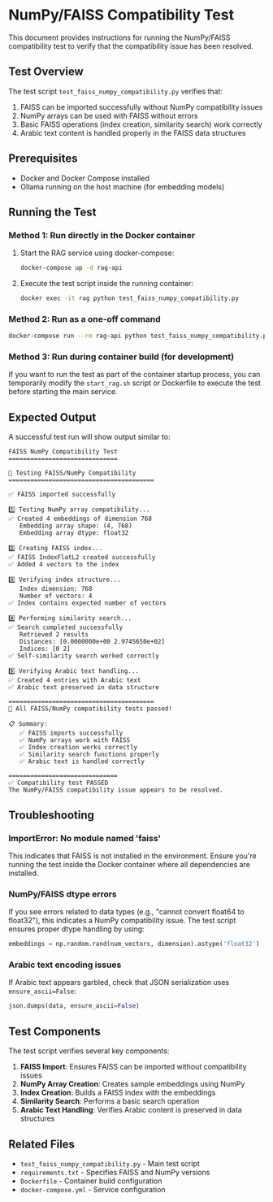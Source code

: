 # NumPy/FAISS Compatibility Test

This document provides instructions for running the NumPy/FAISS compatibility test to verify that the compatibility issue has been resolved.

## Test Overview

The test script `test_faiss_numpy_compatibility.py` verifies that:
1. FAISS can be imported successfully without NumPy compatibility issues
2. NumPy arrays can be used with FAISS without errors
3. Basic FAISS operations (index creation, similarity search) work correctly
4. Arabic text content is handled properly in the FAISS data structures

## Prerequisites

- Docker and Docker Compose installed
- Ollama running on the host machine (for embedding models)

## Running the Test

### Method 1: Run directly in the Docker container

1. Start the RAG service using docker-compose:
   ```bash
   docker-compose up -d rag-api
   ```

2. Execute the test script inside the running container:
   ```bash
   docker exec -it rag python test_faiss_numpy_compatibility.py
   ```

### Method 2: Run as a one-off command

```bash
docker-compose run --rm rag-api python test_faiss_numpy_compatibility.py
```

### Method 3: Run during container build (for development)

If you want to run the test as part of the container startup process, you can temporarily modify the `start_rag.sh` script or Dockerfile to execute the test before starting the main service.

## Expected Output

A successful test run will show output similar to:

```
FAISS NumPy Compatibility Test
==============================

🧪 Testing FAISS/NumPy Compatibility
========================================

✅ FAISS imported successfully

1️⃣ Testing NumPy array compatibility...
✅ Created 4 embeddings of dimension 768
   Embedding array shape: (4, 768)
   Embedding array dtype: float32

2️⃣ Creating FAISS index...
✅ FAISS IndexFlatL2 created successfully
✅ Added 4 vectors to the index

3️⃣ Verifying index structure...
   Index dimension: 768
   Number of vectors: 4
✅ Index contains expected number of vectors

4️⃣ Performing similarity search...
✅ Search completed successfully
   Retrieved 2 results
   Distances: [0.0000000e+00 2.9745650e+02]
   Indices: [0 2]
✅ Self-similarity search worked correctly

5️⃣ Verifying Arabic text handling...
✅ Created 4 entries with Arabic text
✅ Arabic text preserved in data structure

========================================
🎉 All FAISS/NumPy compatibility tests passed!

📋 Summary:
   ✅ FAISS imports successfully
   ✅ NumPy arrays work with FAISS
   ✅ Index creation works correctly
   ✅ Similarity search functions properly
   ✅ Arabic text is handled correctly

==============================
✅ Compatibility test PASSED
The NumPy/FAISS compatibility issue appears to be resolved.
```

## Troubleshooting

### ImportError: No module named 'faiss'

This indicates that FAISS is not installed in the environment. Ensure you're running the test inside the Docker container where all dependencies are installed.

### NumPy/FAISS dtype errors

If you see errors related to data types (e.g., "cannot convert float64 to float32"), this indicates a NumPy compatibility issue. The test script ensures proper dtype handling by using:
```python
embeddings = np.random.rand(num_vectors, dimension).astype('float32')
```

### Arabic text encoding issues

If Arabic text appears garbled, check that JSON serialization uses `ensure_ascii=False`:
```python
json.dumps(data, ensure_ascii=False)
```

## Test Components

The test script verifies several key components:

1. **FAISS Import**: Ensures FAISS can be imported without compatibility issues
2. **NumPy Array Creation**: Creates sample embeddings using NumPy
3. **Index Creation**: Builds a FAISS index with the embeddings
4. **Similarity Search**: Performs a basic search operation
5. **Arabic Text Handling**: Verifies Arabic content is preserved in data structures

## Related Files

- `test_faiss_numpy_compatibility.py` - Main test script
- `requirements.txt` - Specifies FAISS and NumPy versions
- `Dockerfile` - Container build configuration
- `docker-compose.yml` - Service configuration